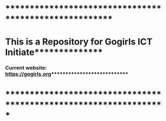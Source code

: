 # ******************************************************
# This is a Repository for Gogirls ICT Initiate**************
### Current website: https://gogirls.org***************************
# *****************************************************************